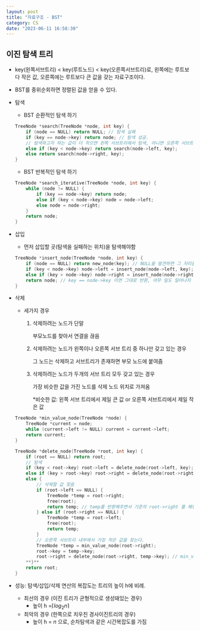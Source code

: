 ```yaml
---
layout: post
title: "자료구조 - BST"
category: CS
date: "2023-06-11 16:58:30"
---
```

## 이진 탐색 트리

- key(왼쪽서브트리) < key(루트노드) < key(오른쪽서브트리)로, 왼쪽에는 루트보다 작은 값, 오른쪽에는 루트보다 큰 값을 갖는 자료구조이다.
- BST를 중위순회하면 정렬된 값을 얻을 수 있다.
- 탐색
    - BST 순환적인 탐색 하기
    
    ```c
    TreeNode *search(TreeNode *node, int key) {
    	if (node == NULL) return NULL; // 탐색 실패
    	if (key == node->key) return node; // 탐색 성공.
    	// 탐색하고자 하는 값이 더 작으면 왼쪽 서브트리에서 탐색, 아니면 오른쪽 서브트리에서 탐색
    	else if (key < node->key) return search(node->left, key);
    	else return search(node->right, key);
    }
    ```
    
    - BST 반복적인 탐색 하기
    
    ```c
    TreeNode *search_iterative(TreeNode *node, int key) {
    	while (node != NULL) {
    		if (key == node->key) return node;
    		else if (key < node->key) node = node->left;
    		else node = node->right;
    	}
    	return node;
    }
    ```
    
- 삽입
    - 먼저 삽입할 곳(탐색을 실패하는 위치)을 탐색해야함
    
    ```c
    TreeNode *insert_node(TreeNode *node, int key) {
    	if (node == NULL) return new_node(key); // NULL을 발견하면 그 자리를 new_node로 지정
    	if (key < node->key) node->left = insert_node(node->left, key);
    	else if (key > node->key) node->right = insert_node(node->right, key);
    	return node; // key == node->key 이면 그대로 반환, 아무 일도 일어나지 않을 것임
    }
    ```
    
- 삭제
    - 세가지 경우
        1. 삭제하려는 노드가 단말
            
            부모노드를 찾아서 연결을 끊음
            
        2. 삭제하려는 노드가 왼쪽이나 오른쪽 서브 트리 중 하나만 갖고 있는 경우
            
            그 노드는 삭제하고 서브트리가 존재하면 부모 노드에 붙여줌
            
        3. 삭제하려는 노드가 두개의 서브 트리 모두 갖고 있는 경우
            
            가장 비슷한 값을 가진 노드를 삭제 노드 위치로 가져옴
            
            *비슷한 값: 왼쪽 서브 트리에서 제일 큰 값 or 오른쪽 서브트리에서 제일 작은 값
            
    
    ```c
    TreeNode *min_value_node(TreeNode *node) {
    	TreeNode *current = node;
    	while (current->left != NULL) current = current->left;
    	return current;
    }
    
    TreeNode *delete_node(TreeNode *root, int key) {
    	if (root == NULL) return root;
    	// 탐색
    	if (key < root->key) root->left = delete_node(root->left, key);
    	else if (key > root->key) root->right = delete_node(root->right, key);
    	else {
    		// 삭제할 값 찾음
    		if (root->left == NULL) {
    			TreeNode *temp = root->right;
    			free(root);
    			return temp; // temp를 반환해주면서 기존의 root->right 를 해당 노드로 지정되게 함
    		} else if (root->right == NULL) {
    			TreeNode *temp = root->left;
    			free(root);
    			return temp;
    		}
    		// 오른쪽 서브트리 내부에서 가장 작은 값을 찾는다.
    		TreeNode *temp = min_value_node(root->right);
    		root->key = temp->key;
    		root->right = delete_node(root->right, temp->key); // min_value_node를 찾아서 제거한 서브트리를 root->right 로 지정
    	**}**
    	return root;
    }
    ```
    
- 성능: 탐색/삽입/삭제 연산의 복잡도는 트리의 높이 h에 비례.
    - 최선의 경우 (이진 트리가 균형적으로 생성돼있는 경우)
        - 높이 h =$\lceil{log_2n}\rceil$
    - 최악의 경우 (한쪽으로 치우친 경사이진트리의 경우)
        - 높이 h = $n$ 으로, 순차탐색과 같은 시간복잡도를 가짐